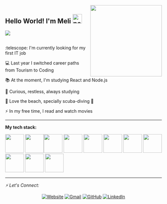 <img align='right' src="https://media.giphy.com/media/BferOKonYOspm28AiB/giphy.gif" width="230">


<h2> Hello World! I'm Meli  <img width="30" src="https://emojis.slackmojis.com/emojis/images/1593555389/9579/blob_excited.gif?1593555389" alt="party blob" /></h2>

 <p align='left'>
  <a href="https://github.com/DenverCoder1/readme-typing-svg"><img src="https://readme-typing-svg.herokuapp.com?lines=Full+Stack+Web+Developer;Node.js%20|%20React%20|%20JavaScript;%20HTML|CSS%20|MySQL|%20Express&center=true&width=500&height=50"></a>
</p>
 <br>
 :telescope: I'm currently looking for my first IT job 
  
 :computer: Last year I switched career paths from Tourism to Coding
 
 :books: At the moment, I'm studying React and Node.js<br>
  
 :seedling: Curious, restless, always studying

 :palm_tree: Love the beach, specially scuba-diving :goggles:

 :zap: In my free time, I read and watch movies


 

***
<!--
<a href="https://github.com/anuraghazra/github-readme-stats">
  <img align="center" src="https://github-readme-stats.vercel.app/api?username=melibass&show_icons=true&theme=tokyonight" style="width:50%" />
</a>
<a href="https://github.com/anuraghazra/convoychat">
  <img align="center" src="https://github-readme-stats.vercel.app/api/top-langs/?username=melibass&layout=compact&theme=tokyonight" style="width:50%" />
</a>
-->

**My tech stack:** 
<p align="left"> <img style="height: 60px" src="https://cdn.jsdelivr.net/gh/devicons/devicon/icons/html5/html5-plain-wordmark.svg" /> <img style="height: 60px" src="https://cdn.jsdelivr.net/gh/devicons/devicon/icons/css3/css3-plain-wordmark.svg" /><img style="height: 60px" src="https://cdn.jsdelivr.net/gh/devicons/devicon/icons/javascript/javascript-original.svg" /> <img style="height: 60px" src="https://cdn.jsdelivr.net/gh/devicons/devicon/icons/nodejs/nodejs-original-wordmark.svg" /> <img style="height: 60px" src="https://cdn.jsdelivr.net/gh/devicons/devicon/icons/npm/npm-original-wordmark.svg" /> <img style="height: 60px" src="https://cdn.jsdelivr.net/gh/devicons/devicon/icons/express/express-original-wordmark.svg" /> <img style="height: 60px" src="https://cdn.jsdelivr.net/gh/devicons/devicon/icons/mysql/mysql-original-wordmark.svg" /> <img style="height: 60px"  src="https://cdn.jsdelivr.net/gh/devicons/devicon/icons/sequelize/sequelize-original-wordmark.svg" /> <img style="height: 60px" src="https://cdn.jsdelivr.net/gh/devicons/devicon/icons/react/react-original.svg" /> <img style="height: 60px"  src="https://cdn.jsdelivr.net/gh/devicons/devicon/icons/git/git-original.svg" />   <img style="height: 60px" src="https://cdn.jsdelivr.net/gh/devicons/devicon/icons/github/github-original.svg" /> 
          
	
	

            
 
  
</p>

***

<div align="left">

<i> :zap: Let's Connect:</i><br>

</hr>
<p align="center">
  <a href="https://melibassportfolio.netlify.app/"><img src="https://img.icons8.com/bubbles/50/000000/web.png" alt="Website"/></a>
	<a href="mailto:mbassano@gmail.com"><img src="https://img.icons8.com/bubbles/50/000000/gmail.png" alt="Gmail"/></a>
	<a href="https://github.com/melibass"><img src="https://img.icons8.com/bubbles/50/000000/github.png" alt="GitHub"/></a>
	<a href="https://linkedin.com/in/melinabassano"><img src="https://img.icons8.com/bubbles/50/000000/linkedin.png" alt="LinkedIn"/></a>
	

	
</p>


</div>



